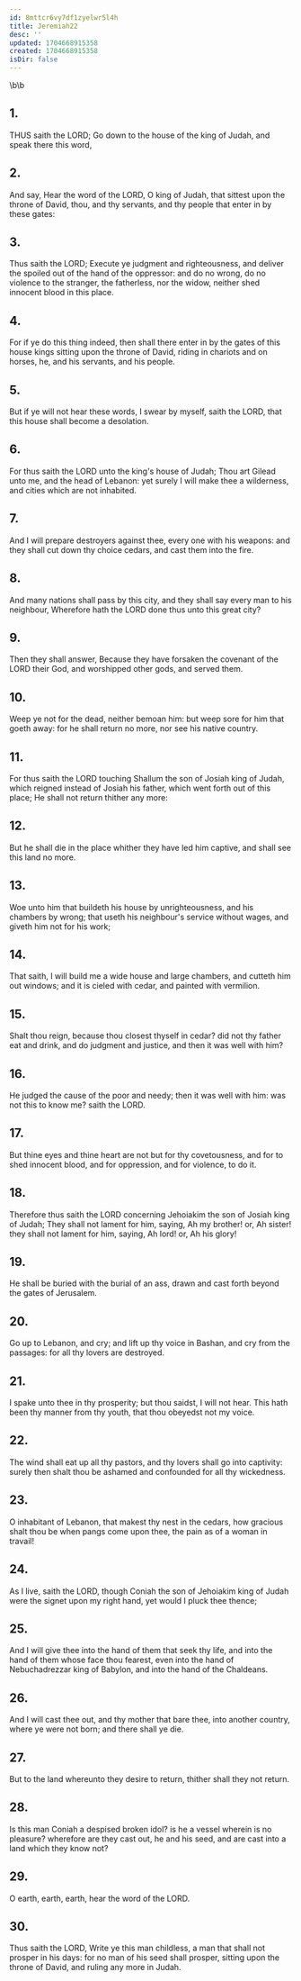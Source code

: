 ```yaml
---
id: 8mttcr6vy7df1zyelwr5l4h
title: Jeremiah22
desc: ''
updated: 1704668915358
created: 1704668915358
isDir: false
---
```

\b\b
## 1.
THUS saith the LORD; Go down to the house of the king of Judah, and speak there this word,
## 2.
And say, Hear the word of the LORD, O king of Judah, that sittest upon the throne of David, thou, and thy servants, and thy people that enter in by these gates:
## 3.
Thus saith the LORD; Execute ye judgment and righteousness, and deliver the spoiled out of the hand of the oppressor: and do no wrong, do no violence to the stranger, the fatherless, nor the widow, neither shed innocent blood in this place.
## 4.
For if ye do this thing indeed, then shall there enter in by the gates of this house kings sitting upon the throne of David, riding in chariots and on horses, he, and his servants, and his people.
## 5.
But if ye will not hear these words, I swear by myself, saith the LORD, that this house shall become a desolation.
## 6.
For thus saith the LORD unto the king's house of Judah; Thou art Gilead unto me, and the head of Lebanon: yet surely I will make thee a wilderness, and cities which are not inhabited.
## 7.
And I will prepare destroyers against thee, every one with his weapons: and they shall cut down thy choice cedars, and cast them into the fire.
## 8.
And many nations shall pass by this city, and they shall say every man to his neighbour, Wherefore hath the LORD done thus unto this great city?
## 9.
Then they shall answer, Because they have forsaken the covenant of the LORD their God, and worshipped other gods, and served them.
## 10.
Weep ye not for the dead, neither bemoan him: but weep sore for him that goeth away: for he shall return no more, nor see his native country.
## 11.
For thus saith the LORD touching Shallum the son of Josiah king of Judah, which reigned instead of Josiah his father, which went forth out of this place; He shall not return thither any more:
## 12.
But he shall die in the place whither they have led him captive, and shall see this land no more.
## 13.
Woe unto him that buildeth his house by unrighteousness, and his chambers by wrong; that useth his neighbour's service without wages, and giveth him not for his work;
## 14.
That saith, I will build me a wide house and large chambers, and cutteth him out windows; and it is cieled with cedar, and painted with vermilion.
## 15.
Shalt thou reign, because thou closest thyself in cedar?  did not thy father eat and drink, and do judgment and justice, and then it was well with him?
## 16.
He judged the cause of the poor and needy; then it was well with him: was not this to know me?  saith the LORD.
## 17.
But thine eyes and thine heart are not but for thy covetousness, and for to shed innocent blood, and for oppression, and for violence, to do it.
## 18.
Therefore thus saith the LORD concerning Jehoiakim the son of Josiah king of Judah; They shall not lament for him, saying, Ah my brother!  or, Ah sister!  they shall not lament for him, saying, Ah lord!  or, Ah his glory!
## 19.
He shall be buried with the burial of an ass, drawn and cast forth beyond the gates of Jerusalem.
## 20.
Go up to Lebanon, and cry; and lift up thy voice in Bashan, and cry from the passages: for all thy lovers are destroyed.
## 21.
I spake unto thee in thy prosperity; but thou saidst, I will not hear.  This hath been thy manner from thy youth, that thou obeyedst not my voice.
## 22.
The wind shall eat up all thy pastors, and thy lovers shall go into captivity: surely then shalt thou be ashamed and confounded for all thy wickedness.
## 23.
O inhabitant of Lebanon, that makest thy nest in the cedars, how gracious shalt thou be when pangs come upon thee, the pain as of a woman in travail!
## 24.
As I live, saith the LORD, though Coniah the son of Jehoiakim king of Judah were the signet upon my right hand, yet would I pluck thee thence;
## 25.
And I will give thee into the hand of them that seek thy life, and into the hand of them whose face thou fearest, even into the hand of Nebuchadrezzar king of Babylon, and into the hand of the Chaldeans.
## 26.
And I will cast thee out, and thy mother that bare thee, into another country, where ye were not born; and there shall ye die.
## 27.
But to the land whereunto they desire to return, thither shall they not return.
## 28.
Is this man Coniah a despised broken idol?  is he a vessel wherein is no pleasure?  wherefore are they cast out, he and his seed, and are cast into a land which they know not?
## 29.
O earth, earth, earth, hear the word of the LORD.
## 30.
Thus saith the LORD, Write ye this man childless, a man that shall not prosper in his days: for no man of his seed shall prosper, sitting upon the throne of David, and ruling any more in Judah.
